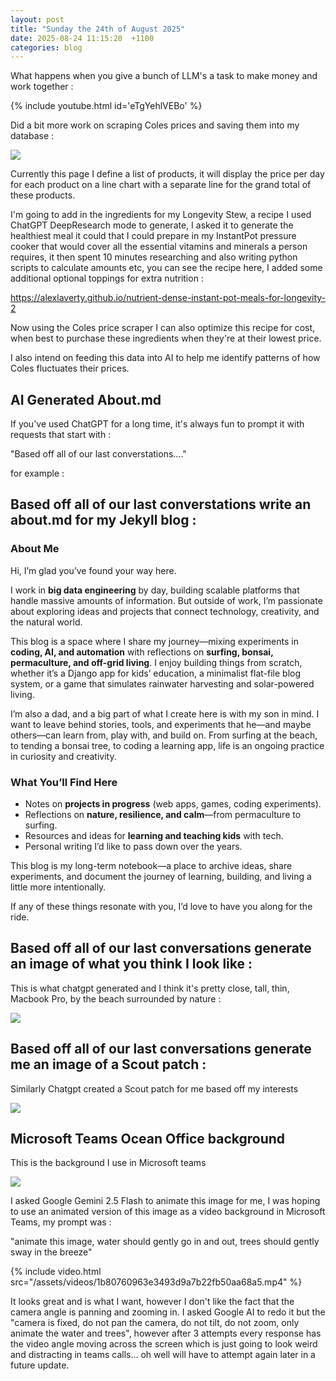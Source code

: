 ```yaml
---
layout: post
title: "Sunday the 24th of August 2025"
date: 2025-08-24 11:15:20  +1100
categories: blog
---
```

What happens when you give a bunch of LLM's a task to make money and work together :

{% include youtube.html id='eTgYehlVEBo' %}

Did a bit more work on scraping Coles prices and saving them into my database :

![](/assets/images/f997aa0d1204494d989ebf8c979b4287.png)

Currently this page I define a list of products, it will display the price per day for each product on a line chart with a separate line for the grand total of these products. 

I'm going to add in the ingredients for my Longevity Stew, a recipe I used ChatGPT DeepResearch mode to generate, I asked it to generate the healthiest meal it could that I could prepare in my InstantPot pressure cooker that would cover all the essential vitamins and minerals a person requires, it then spent 10 minutes researching and also writing python scripts to calculate amounts etc, you can see the recipe here, I added some additional optional toppings for extra nutrition :

<https://alexlaverty.github.io/nutrient-dense-instant-pot-meals-for-longevity-2>

Now using the Coles price scraper I can also optimize this recipe for cost, when best to purchase these ingredients when they're at their lowest price.

I also intend on feeding this data into AI to help me identify patterns of how Coles fluctuates their prices.

## AI Generated About.md 

If you've used ChatGPT for a long time, it's always fun to prompt it with requests that start with :

"Based off all of our last converstations...." 

for example :

## Based off all of our last converstations write an about.md for my Jekyll blog :

### About Me

Hi, I’m glad you’ve found your way here.  

I work in **big data engineering** by day, building scalable platforms that handle massive amounts of information. But outside of work, I’m passionate about exploring ideas and projects that connect technology, creativity, and the natural world.  

This blog is a space where I share my journey—mixing experiments in **coding, AI, and automation** with reflections on **surfing, bonsai, permaculture, and off-grid living**. I enjoy building things from scratch, whether it’s a Django app for kids’ education, a minimalist flat-file blog system, or a game that simulates rainwater harvesting and solar-powered living.  

I’m also a dad, and a big part of what I create here is with my son in mind. I want to leave behind stories, tools, and experiments that he—and maybe others—can learn from, play with, and build on. From surfing at the beach, to tending a bonsai tree, to coding a learning app, life is an ongoing practice in curiosity and creativity.  

### What You’ll Find Here
- Notes on **projects in progress** (web apps, games, coding experiments).  
- Reflections on **nature, resilience, and calm**—from permaculture to surfing.  
- Resources and ideas for **learning and teaching kids** with tech.  
- Personal writing I’d like to pass down over the years.  

This blog is my long-term notebook—a place to archive ideas, share experiments, and document the journey of learning, building, and living a little more intentionally.  

If any of these things resonate with you, I’d love to have you along for the ride.

## Based off all of our last conversations generate an image of what you think I look like :

This is what chatgpt generated and I think it's pretty close, tall, thin, Macbook Pro, by the beach surrounded by nature :

![](/assets/images/c06fde3a66cc48c388723a7139755c57.png)

## Based off all of our last conversations generate me an image of a Scout patch :

Similarly Chatgpt created a Scout patch for me based off my interests

![](/assets/images/a705fc8aedeb489390961ff0ab9cba62.png)

## Microsoft Teams Ocean Office background

This is the background I use in Microsoft teams 

![](/assets/images/7af9712329874c7dac54356cd7c2e965.png)

I asked Google Gemini 2.5 Flash to animate this image for me, I was hoping to use an animated version of this image as a video background in Microsoft Teams, my prompt was :

"animate this image, water should gently go in and out, trees should gently sway in the breeze"

{% include video.html src="/assets/videos/1b80760963e3493d9a7b22fb50aa68a5.mp4" %}

It looks great and is what I want, however I don't like the fact that the camera angle is panning and zooming in. I asked Google AI to redo it but the "camera is fixed, do not pan the camera, do not tilt, do not zoom, only animate the water and trees", however after 3 attempts every response has the video angle moving across the screen which is just going to look weird and distracting in teams calls... oh well will have to attempt again later in a future update. 

